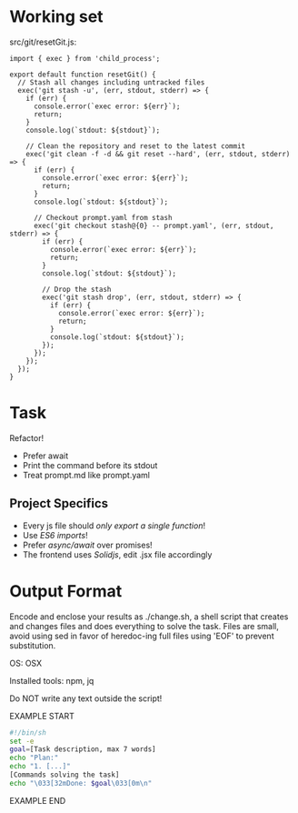 # Working set

src/git/resetGit.js:
```
import { exec } from 'child_process';

export default function resetGit() {
  // Stash all changes including untracked files
  exec('git stash -u', (err, stdout, stderr) => {
    if (err) {
      console.error(`exec error: ${err}`);
      return;
    }
    console.log(`stdout: ${stdout}`);

    // Clean the repository and reset to the latest commit
    exec('git clean -f -d && git reset --hard', (err, stdout, stderr) => {
      if (err) {
        console.error(`exec error: ${err}`);
        return;
      }
      console.log(`stdout: ${stdout}`);

      // Checkout prompt.yaml from stash
      exec('git checkout stash@{0} -- prompt.yaml', (err, stdout, stderr) => {
        if (err) {
          console.error(`exec error: ${err}`);
          return;
        }
        console.log(`stdout: ${stdout}`);

        // Drop the stash
        exec('git stash drop', (err, stdout, stderr) => {
          if (err) {
            console.error(`exec error: ${err}`);
            return;
          }
          console.log(`stdout: ${stdout}`);
        });
      });
    });
  });
}

```


# Task

Refactor!

- Prefer await
- Print the command before its stdout
- Treat prompt.md like prompt.yaml



## Project Specifics

- Every js file should *only export a single function*!
- Use *ES6 imports*!
- Prefer *async/await* over promises!
- The frontend uses *Solidjs*, edit .jsx file accordingly


# Output Format

Encode and enclose your results as ./change.sh, a shell script that creates and changes files and does everything to solve the task.
Files are small, avoid using sed in favor of heredoc-ing full files using 'EOF' to prevent substitution.

OS: OSX

Installed tools: npm, jq


Do NOT write any text outside the script!

EXAMPLE START

```sh
#!/bin/sh
set -e
goal=[Task description, max 7 words]
echo "Plan:"
echo "1. [...]"
[Commands solving the task]
echo "\033[32mDone: $goal\033[0m\n"
```

EXAMPLE END

